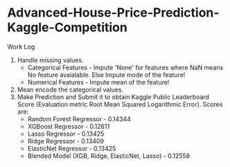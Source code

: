 # Advanced-House-Price-Prediction-Kaggle-Competition
Work Log  
1. Handle missing values.    
    - Categorical Features - Impute 'None' for features where NaN means No feature avaialable. Else Impute mode of the feature!  
    - Numerical Features - Impute mean of the feature!  
2. Mean encode the categorical values.  
3. Make Prediction and Submit it to obtain Kaggle Public Leaderboard Score (Evaluation metric Root Mean Squared Logarithmic Error). Scores are:
    * Random Forest Regressor - 0.14344
    * XGBoost Regressor - 0.12611
    * Lasso Regressor - 0.13425
    * Ridge Regressor - 0.13409
    * ElasticNet Regressor - 0.13425
    * Blended Model (XGB, Ridge, ElasticNet, Lasso) - 0.12558




    
    
